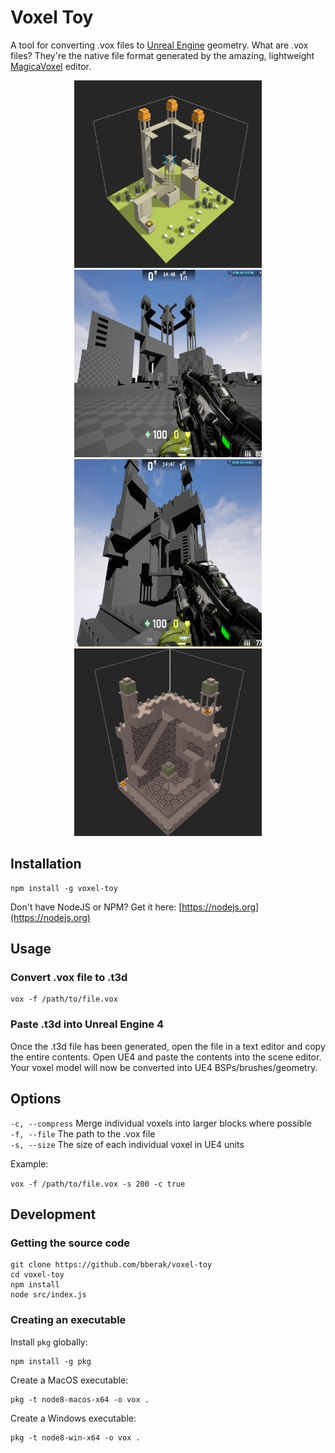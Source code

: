 # Voxel Toy

A tool for converting .vox files to [Unreal Engine](https://www.unrealengine.com/) geometry. What are .vox files? They're the native file format generated by the amazing, lightweight [MagicaVoxel](https://ephtracy.github.io/) editor.

<p align="center">
  	<a href="https://github.com/bberak/voxel-toy/raw/master/assets/images/mv-1.png">
    	<img src="https://github.com/bberak/voxel-toy/raw/master/assets/images/mv-1.png" height="300" width="300" />
	</a>
	<a href="https://github.com/bberak/voxel-toy/raw/master/assets/images/ut-1.png">
    	<img src="https://github.com/bberak/voxel-toy/raw/master/assets/images/ut-1.png" height="300" width="300" />
	</a>
	<br />
	<a href="https://github.com/bberak/voxel-toy/raw/master/assets/images/ut-2.png">
    	<img src="https://github.com/bberak/voxel-toy/raw/master/assets/images/ut-2.png" height="300" width="300" />
	</a>
	<a href="https://github.com/bberak/voxel-toy/raw/master/assets/images/mv-2.png">
    	<img src="https://github.com/bberak/voxel-toy/raw/master/assets/images/mv-2.png" height="300" width="300" />
	</a>
</p>

## Installation

```
npm install -g voxel-toy
```

Don't have NodeJS or NPM? Get it here: [https://nodejs.org](https://nodejs.org)

## Usage

### Convert .vox file to .t3d

```
vox -f /path/to/file.vox
```

### Paste .t3d into Unreal Engine 4

Once the .t3d file has been generated, open the file in a text editor and copy the entire contents. Open UE4 and paste the contents into the scene editor. Your voxel model will now be converted into UE4 BSPs/brushes/geometry.

## Options

`-c, --compress` Merge individual voxels into larger blocks where possible <br/>
`-f, --file` The path to the .vox file <br/>
`-s, --size` The size of each individual voxel in UE4 units <br/>

Example:

`vox -f /path/to/file.vox -s 200 -c true`

## Development

### Getting the source code

```
git clone https://github.com/bberak/voxel-toy
cd voxel-toy
npm install
node src/index.js
```

### Creating an executable

Install `pkg` globally:

```
npm install -g pkg
```

Create a MacOS executable:

```
pkg -t node8-macos-x64 -o vox .
```

Create a Windows executable:

```
pkg -t node8-win-x64 -o vox .
```
